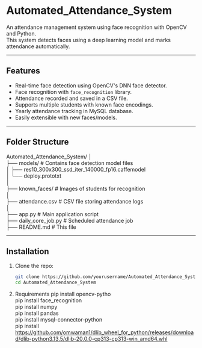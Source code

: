 # Automated_Attendance_System

An attendance management system using face recognition with OpenCV and Python.  
This system detects faces using a deep learning model and marks attendance automatically.

---

## Features

- Real-time face detection using OpenCV's DNN face detector.
- Face recognition with `face_recognition` library.
- Attendance recorded and saved in a CSV file.
- Supports multiple students with known face encodings.
- Yearly attendance tracking in MySQL database.
- Easily extensible with new faces/models.

---

## Folder Structure
Automated_Attendance_System/
│<br>
├── models/ # Contains face detection model files<br>
│ ├── res10_300x300_ssd_iter_140000_fp16.caffemodel<br>
│ └── deploy.prototxt<br>
│<br>
├── known_faces/ # Images of students for recognition<br>
│<br>
├── attendance.csv # CSV file storing attendance logs<br>
│<br>
├── app.py # Main application script<br>
├── daily_core_job.py # Scheduled attendance job<br>
├── README.md # This file<br>


---

## Installation

1. Clone the repo:
   ```bash
   git clone https://github.com/yourusername/Automated_Attendance_System.git
   cd Automated_Attendance_System
2. Requirements
   pip install opencv-pytho<br>
   pip install face_recognition<br>
   pip install numpy<br>
   pip install pandas<br>
   pip install mysql-connector-python<br>
   pip install https://github.com/omwaman1/dlib_wheel_for_python/releases/download/dlib-python3.13.5/dlib-20.0.0-cp313-cp313-win_amd64.whl<br>
